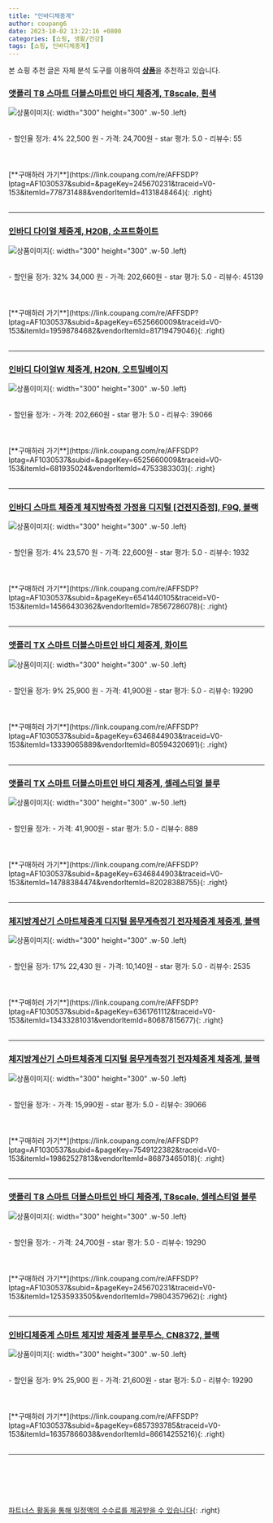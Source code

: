 ```yaml
---
title: "인바디체중계"
author: coupang6
date: 2023-10-02 13:22:16 +0800
categories: [쇼핑, 생활/건강]
tags: [쇼핑, 인바디체중계]
---
```


본 쇼핑 추천 글은 자체 분석 도구를 이용하여 [**상품**](https://link.coupang.com/a/bao1ui)을 추천하고 있습니다.

### [앳플리 T8 스마트 더블스마트인 바디 체중계, T8scale, 흰색](https://link.coupang.com/re/AFFSDP?lptag=AF1030537&subid=&pageKey=245670231&traceid=V0-153&itemId=778731488&vendorItemId=4131848464)

![상품이미지](https://thumbnail7.coupangcdn.com/thumbnails/remote/230x230ex/image/retail/images/2414588437036184-96ca87b1-4e3b-43be-9c72-b95e76b37298.jpg){: width="300" height="300" .w-50 .left}


<br>
- 할인율 정가: 4%  22,500   원
- 가격: 24,700원
- star 평가: 5.0
- 리뷰수: 55
<br>
<br>
<br>
<br>
[**구매하러 가기**](https://link.coupang.com/re/AFFSDP?lptag=AF1030537&subid=&pageKey=245670231&traceid=V0-153&itemId=778731488&vendorItemId=4131848464){: .right}
<br>
<br>

---

### [인바디 다이얼 체중계, H20B, 소프트화이트](https://link.coupang.com/re/AFFSDP?lptag=AF1030537&subid=&pageKey=6525660009&traceid=V0-153&itemId=19598784682&vendorItemId=81719479046)

![상품이미지](https://thumbnail8.coupangcdn.com/thumbnails/remote/230x230ex/image/retail/images/30276904103105-ed24dc76-b7af-4726-a1d0-0b3c235d8cc7.jpg){: width="300" height="300" .w-50 .left}


<br>
- 할인율 정가: 32%  34,000   원
- 가격: 202,660원
- star 평가: 5.0
- 리뷰수: 45139
<br>
<br>
<br>
<br>
[**구매하러 가기**](https://link.coupang.com/re/AFFSDP?lptag=AF1030537&subid=&pageKey=6525660009&traceid=V0-153&itemId=19598784682&vendorItemId=81719479046){: .right}
<br>
<br>

---

### [인바디 다이얼W 체중계, H20N, 오트밀베이지](https://link.coupang.com/re/AFFSDP?lptag=AF1030537&subid=&pageKey=6525660009&traceid=V0-153&itemId=681935024&vendorItemId=4753383303)

![상품이미지](https://thumbnail6.coupangcdn.com/thumbnails/remote/230x230ex/image/retail/images/9626210513002560-5da9ae08-a579-4b55-a008-cd481bda1bcc.jpg){: width="300" height="300" .w-50 .left}


<br>
- 할인율 정가: 
- 가격: 202,660원
- star 평가: 5.0
- 리뷰수: 39066
<br>
<br>
<br>
<br>
[**구매하러 가기**](https://link.coupang.com/re/AFFSDP?lptag=AF1030537&subid=&pageKey=6525660009&traceid=V0-153&itemId=681935024&vendorItemId=4753383303){: .right}
<br>
<br>

---

### [인바디 스마트 체중계 체지방측정 가정용 디지털 [건전지증정], F9Q, 블랙](https://link.coupang.com/re/AFFSDP?lptag=AF1030537&subid=&pageKey=6541440105&traceid=V0-153&itemId=14566430362&vendorItemId=78567286078)

![상품이미지](https://thumbnail8.coupangcdn.com/thumbnails/remote/230x230ex/image/vendor_inventory/c210/82162db68b18214dfc5175282d10a502205643ea8a2ca3b2bf2d73c2a9ac.jpg){: width="300" height="300" .w-50 .left}


<br>
- 할인율 정가: 4%  23,570   원
- 가격: 22,600원
- star 평가: 5.0
- 리뷰수: 1932
<br>
<br>
<br>
<br>
[**구매하러 가기**](https://link.coupang.com/re/AFFSDP?lptag=AF1030537&subid=&pageKey=6541440105&traceid=V0-153&itemId=14566430362&vendorItemId=78567286078){: .right}
<br>
<br>

---

### [앳플리 TX 스마트 더블스마트인 바디 체중계, 화이트](https://link.coupang.com/re/AFFSDP?lptag=AF1030537&subid=&pageKey=6346844903&traceid=V0-153&itemId=13339065889&vendorItemId=80594320691)

![상품이미지](https://thumbnail6.coupangcdn.com/thumbnails/remote/230x230ex/image/retail/images/8338281167609489-ce184469-a837-4ada-964a-b900e93cefa9.jpg){: width="300" height="300" .w-50 .left}


<br>
- 할인율 정가: 9%  25,900   원
- 가격: 41,900원
- star 평가: 5.0
- 리뷰수: 19290
<br>
<br>
<br>
<br>
[**구매하러 가기**](https://link.coupang.com/re/AFFSDP?lptag=AF1030537&subid=&pageKey=6346844903&traceid=V0-153&itemId=13339065889&vendorItemId=80594320691){: .right}
<br>
<br>

---

### [앳플리 TX 스마트 더블스마트인 바디 체중계, 셀레스티얼 블루](https://link.coupang.com/re/AFFSDP?lptag=AF1030537&subid=&pageKey=6346844903&traceid=V0-153&itemId=14788384474&vendorItemId=82028388755)

![상품이미지](https://thumbnail9.coupangcdn.com/thumbnails/remote/230x230ex/image/retail/images/1936010896622415-c1d623eb-5bc5-4d32-994b-50c1fb3b510c.jpg){: width="300" height="300" .w-50 .left}


<br>
- 할인율 정가: 
- 가격: 41,900원
- star 평가: 5.0
- 리뷰수: 889
<br>
<br>
<br>
<br>
[**구매하러 가기**](https://link.coupang.com/re/AFFSDP?lptag=AF1030537&subid=&pageKey=6346844903&traceid=V0-153&itemId=14788384474&vendorItemId=82028388755){: .right}
<br>
<br>

---

### [체지방계산기 스마트체중계 디지털 몸무게측정기 전자체중계 체중계, 블랙](https://link.coupang.com/re/AFFSDP?lptag=AF1030537&subid=&pageKey=6361761112&traceid=V0-153&itemId=13433281031&vendorItemId=80687815677)

![상품이미지](https://thumbnail9.coupangcdn.com/thumbnails/remote/230x230ex/image/vendor_inventory/7de9/f47dc8b8f135d017af83b10342aa9e0a0462b5d5894c743eb23658018e5f.jpg){: width="300" height="300" .w-50 .left}


<br>
- 할인율 정가: 17%  22,430   원
- 가격: 10,140원
- star 평가: 5.0
- 리뷰수: 2535
<br>
<br>
<br>
<br>
[**구매하러 가기**](https://link.coupang.com/re/AFFSDP?lptag=AF1030537&subid=&pageKey=6361761112&traceid=V0-153&itemId=13433281031&vendorItemId=80687815677){: .right}
<br>
<br>

---

### [체지방계산기 스마트체중계 디지털 몸무게측정기 전자체중계 체중계, 블랙](https://link.coupang.com/re/AFFSDP?lptag=AF1030537&subid=&pageKey=7549122382&traceid=V0-153&itemId=19862527813&vendorItemId=86873465018)

![상품이미지](https://thumbnail8.coupangcdn.com/thumbnails/remote/230x230ex/image/vendor_inventory/99fc/712f7d80a67b6deecad4654b9f4336a64c5f2842d88a87b0a242da50ccc0.jpg){: width="300" height="300" .w-50 .left}


<br>
- 할인율 정가: 
- 가격: 15,990원
- star 평가: 5.0
- 리뷰수: 39066
<br>
<br>
<br>
<br>
[**구매하러 가기**](https://link.coupang.com/re/AFFSDP?lptag=AF1030537&subid=&pageKey=7549122382&traceid=V0-153&itemId=19862527813&vendorItemId=86873465018){: .right}
<br>
<br>

---

### [앳플리 T8 스마트 더블스마트인 바디 체중계, T8scale, 셀레스티얼 블루](https://link.coupang.com/re/AFFSDP?lptag=AF1030537&subid=&pageKey=245670231&traceid=V0-153&itemId=12535933505&vendorItemId=79804357962)

![상품이미지](https://thumbnail6.coupangcdn.com/thumbnails/remote/230x230ex/image/retail/images/5186286716812704-0cd6af96-9ba0-4205-ac0f-4156837c8f10.jpg){: width="300" height="300" .w-50 .left}


<br>
- 할인율 정가: 
- 가격: 24,700원
- star 평가: 5.0
- 리뷰수: 19290
<br>
<br>
<br>
<br>
[**구매하러 가기**](https://link.coupang.com/re/AFFSDP?lptag=AF1030537&subid=&pageKey=245670231&traceid=V0-153&itemId=12535933505&vendorItemId=79804357962){: .right}
<br>
<br>

---

### [인바디체중계 스마트 체지방 체중계 블루투스, CN8372, 블랙](https://link.coupang.com/re/AFFSDP?lptag=AF1030537&subid=&pageKey=6857393785&traceid=V0-153&itemId=16357866038&vendorItemId=86614255216)

![상품이미지](https://thumbnail10.coupangcdn.com/thumbnails/remote/230x230ex/image/vendor_inventory/70a8/b69e56ed90a31a8408566f9b7815480e744c2065d7a6f21bc9b7d519fd51.jpeg){: width="300" height="300" .w-50 .left}


<br>
- 할인율 정가: 9%  25,900   원
- 가격: 21,600원
- star 평가: 5.0
- 리뷰수: 19290
<br>
<br>
<br>
<br>
[**구매하러 가기**](https://link.coupang.com/re/AFFSDP?lptag=AF1030537&subid=&pageKey=6857393785&traceid=V0-153&itemId=16357866038&vendorItemId=86614255216){: .right}
<br>
<br>

---
<br><br><br><br><br> [파트너스 활동을 통해 일정액의 수수료를 제공받을 수 있습니다](https://link.coupang.com/a/bao1ui){: .right}